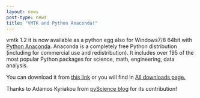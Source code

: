 ```yaml
---
layout: news
post-type: news
title: "VMTK and Python Anaconda!"
---
```


vmtk 1.2 it is now available as a python egg also for Windows7/8 64bit with [Python Anaconda](http://continuum.io/downloads).
Anaconda is a completely free Python distribution (including for commercial use and redistribution).
It includes over 195 of the most popular Python packages for science, math, engineering, data analysis.

You can download it from [this link](http://goo.gl/LMgPX0) or you will find in <a href="https://drive.google.com/folderview?id=0B4IPwYB1RDRxZnNrWFo0Y2FQZDg&amp;usp=sharing#list" target="_blank">All downloads page.</a>


Thanks to Adamos Kyriakou from [pyScience blog](http://pyscience.wordpress.com) for its contribution!


<!--break-->
